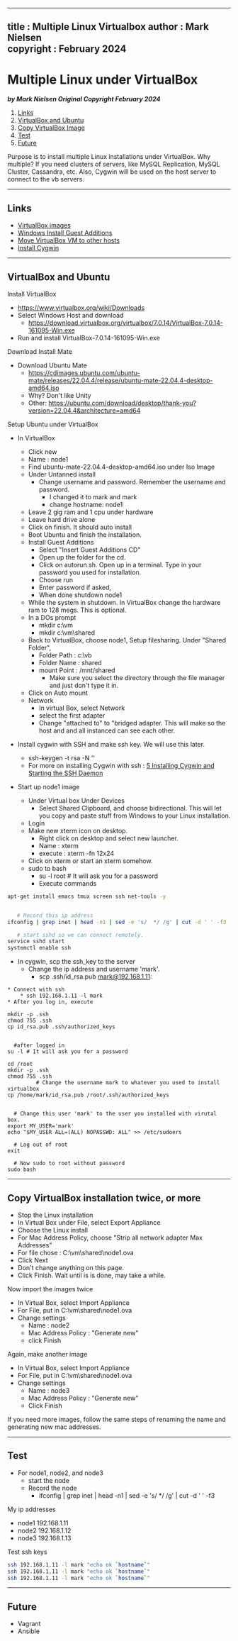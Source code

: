  
---
title : Multiple Linux Virtualbox
author : Mark Nielsen  
copyright : February 2024  
---


Multiple Linux under VirtualBox
==============================

_**by Mark Nielsen
Original Copyright February 2024**_


1. [Links](#links)
2. [VirtualBox and Ubuntu](#v)
3. [Copy VirtualBox Image](#c)
3. [Test](#t)
4. [Future](#f)


Purpose is to install multiple Linux installations under VirtualBox. Why multiple? If you need clusters of servers, like
MySQL Replication, MySQL Cluster, Cassandra, etc. Also, Cygwin will be used on the host server to connect to the vb servers. 

* * *
<a name=Links></a>Links
-----
* [VirtualBox images](https://www.virtualbox.org/wiki/Downloads)
* [Windows Install Guest Additions](https://www.virtualbox.org/manual/ch04.html#additions-windows)
* [Move VirtualBox VM to other hosts](https://4sysops.com/archives/move-virtualbox-vm-to-other-hosts/#:~:text=If%20you're%20running%20VirtualBox,it%20on%20the%20target%20PC.)
* [Install Cygwin](https://www.cygwin.com/install.html)


* * *
<a name=v>VirtualBox and Ubuntu</a>
-----


Install VirtualBox
* https://www.virtualbox.org/wiki/Downloads
* Select Windows Host and download
    * https://download.virtualbox.org/virtualbox/7.0.14/VirtualBox-7.0.14-161095-Win.exe
* Run and install VirtualBox-7.0.14-161095-Win.exe

Download Install Mate
* Download Ubuntu Mate
  * https://cdimages.ubuntu.com/ubuntu-mate/releases/22.04.4/release/ubuntu-mate-22.04.4-desktop-amd64.iso
  * Why? Don't like Unity
  * Other: https://ubuntu.com/download/desktop/thank-you?version=22.04.4&architecture=amd64

Setup Ubuntu under VirtualBox
* In VirtualBox
    * Click new
    * Name : node1
    * Find ubuntu-mate-22.04.4-desktop-amd64.iso under Iso Image
    * Under Untanned install
         * Change username and password. Remember the username and password. 
             * I changed it to mark and mark
             * change hostname: node1
    * Leave 2 gig ram and 1 cpu under hardware
    * Leave hard drive alone
    * Click on finish. It should auto install
    * Boot Ubuntu and finish the installation. 
    * Install Guest Additions
        * Select "Insert Guest Additions CD"
        * Open up the folder for the cd.
        * Click on autorun.sh. Open up in a terminal. Type in your password you used for installation.
        * Choose run
        * Enter password if asked, 
        * When done shutdown node1
    * While the system in shutdown. In VirtualBox change the hardware ram to 128 megs. This is optional.
    * In a DOs prompt
        * mkdir c:\vm
        * mkdir c:\vm\shared
    * Back to VirtualBox, choose node1, Setup filesharing. Under "Shared Folder",
        * Folder Path : c:\vb
        * Folder Name : shared
        * mount Point : /mnt/shared
             * Make sure you select the directory through the file manager and just don't type it in.
	* Click on Auto mount     
    * Network
        * In virtual Box, select Network
        * select the first adapter
        * Change "attached to" to "bridged adapter. This will make so the host and and all instanced can see each other. 

* Install cygwin with SSH and make ssh key. We will use this later. 
    *  ssh-keygen -t rsa -N ''
    * For more on installing Cygwin with ssh : [5 Installing Cygwin and Starting the SSH Daemon](https://docs.oracle.com/cd/E24628_01/install.121/e22624/preinstall_req_cygwin_ssh.htm#EMBSC150)
    
* Start up node1 image
    * Under Virtual box Under Devices
        * Select Shared Clipboard, and choose bidirectional. This will let you copy and paste stuff from Windows to your Linux installation.  
    * Login
    * Make new xterm icon on desktop.
        * Right click on desktop and select new launcher.
        * Name : xterm
        * execute : xterm -fn 12x24
    * Click on xterm or start an xterm somehow. 	
    * sudo to bash
        * su -l root # It will ask you for a password
        * Execute commands
```bash
apt-get install emacs tmux screen ssh net-tools -y


   # Record this ip address
ifconfig | grep inet | head -n1 | sed -e 's/  */ /g' | cut -d ' ' -f3

   # start sshd so we can connect remotely. 
service sshd start
systemctl enable ssh
```
   * In cygwin, scp the ssh_key to the server
       * Change the ip address and username 'mark'.
           * scp .ssh/id_rsa.pub mark@192.168.1.11:

    * Connect with ssh
        * ssh 192.168.1.11 -l mark
    * After you log in, execute
```
mkdir -p .ssh
chmod 755 .ssh
cp id_rsa.pub .ssh/authorized_keys


  #after logged in
su -l # It will ask you for a password

cd /root
mkdir -p .ssh
chmod 755 .ssh
         # Change the username mark to whatever you used to install virtualbox
cp /home/mark/id_rsa.pub /root/.ssh/authorized_keys


  # Change this user 'mark' to the user you installed with virutal box. 
export MY_USER='mark'
echo "$MY_USER ALL=(ALL) NOPASSWD: ALL" >> /etc/sudoers

  # Log out of root
exit

  # Now sudo to root without password
sudo bash

```
   
* * *
<a name=c>Copy VirtualBox installation twice, or more
-----
* Stop the Linux installation
* In Virtual Box under File, select Export Appliance
* Choose the Linux install
* For Mac Address Policy, choose "Strip all network adapter Max Addresses"
* For file chose : C:\vm\shared\node1.ova
* Click Next
* Don't change anything on this page.
* Click Finish. Wait until is is done, may take a while. 


Now import the images twice
* In Virtual Box, select Import Appliance
* For File, put in  C:\vm\shared\node1.ova
* Change settings
    * Name : node2
    * Mac Address Policy : "Generate new"
    * click Finish


Again, make another image
* In Virtual Box, select Import Appliance
* For File, put in  C:\vm\shared\node1.ova
* Change settings
    * Name : node3
    * Mac Address Policy : "Generate new"
    * Click Finish

If you need more images, follow the same steps of renaming the name and generating new mac addresses.

* * *
<a name=t></a>Test
-----
* For node1, node2, and node3
    * start the node
    * Record the node
        * ifconfig | grep inet | head -n1 | sed -e 's/  */ /g' | cut -d ' ' -f3

My ip addresses
* node1  192.168.1.11
* node2  192.168.1.12
* node3  192.168.1.13

Test ssh keys

```bash
ssh 192.168.1.11 -l mark "echo ok `hostname`"
ssh 192.168.1.11 -l mark "echo ok `hostname`"
ssh 192.168.1.11 -l mark "echo ok `hostname`"

```

* * *
<a name=f></a>Future
-----
* Vagrant
* Ansible